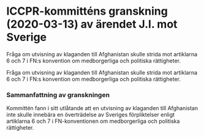 # ICCPR-kommitténs granskning (2020-03-13) av ärendet J.I. mot Sverige

Fråga om utvisning av klaganden till Afghanistan skulle strida mot artiklarna 6 och 7 i FN:s konvention om medborgerliga och politiska rättigheter.

Fråga om utvisning av klaganden till Afghanistan skulle strida mot artiklarna 6 och 7 i FN:s konvention om medborgerliga och politiska rättigheter.

### Sammanfattning av granskningen

Kommittén fann i sitt utlåtande att en utvisning av klaganden till Afghanistan inte skulle innebära en överträdelse av Sveriges förpliktelser enligt artiklarna 6 och 7 i FN-konventionen om medborgerliga och politiska rättigheter.
